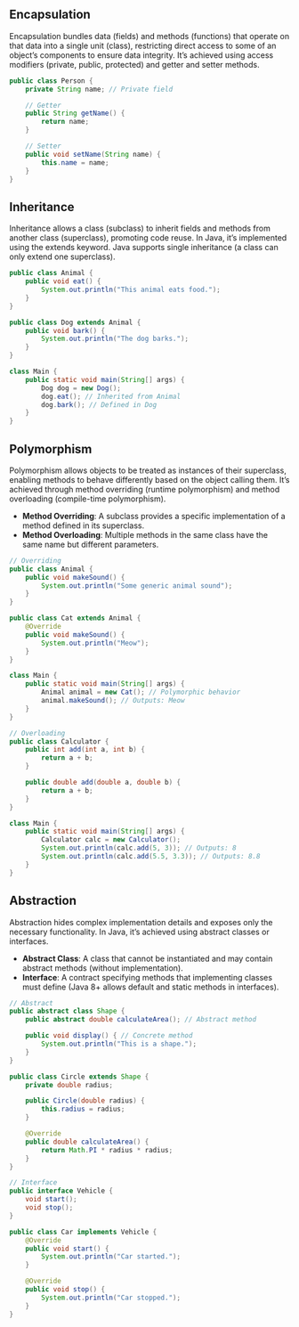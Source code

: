 ## Encapsulation
Encapsulation bundles data (fields) and methods (functions) that operate on that data into a single unit (class), restricting direct access to some of an object’s components to ensure data integrity. It’s achieved using access modifiers (private, public, protected) and getter and setter methods.

```java
public class Person {
    private String name; // Private field

    // Getter
    public String getName() {
        return name;
    }

    // Setter
    public void setName(String name) {
        this.name = name;
    }
}
```

## Inheritance
Inheritance allows a class (subclass) to inherit fields and methods from another class (superclass), promoting code reuse. In Java, it’s implemented using the extends keyword. Java supports single inheritance (a class can only extend one superclass).

```java
public class Animal {
    public void eat() {
        System.out.println("This animal eats food.");
    }
}

public class Dog extends Animal {
    public void bark() {
        System.out.println("The dog barks.");
    }
}

class Main {
    public static void main(String[] args) {
        Dog dog = new Dog();
        dog.eat(); // Inherited from Animal
        dog.bark(); // Defined in Dog
    }
}
```

## Polymorphism
Polymorphism allows objects to be treated as instances of their superclass, enabling methods to behave differently based on the object calling them. It’s achieved through method overriding (runtime polymorphism) and method overloading (compile-time polymorphism).
- **Method Overriding**: A subclass provides a specific implementation of a method defined in its superclass.
- **Method Overloading**: Multiple methods in the same class have the same name but different parameters.

```java
// Overriding
public class Animal {
    public void makeSound() {
        System.out.println("Some generic animal sound");
    }
}

public class Cat extends Animal {
    @Override
    public void makeSound() {
        System.out.println("Meow");
    }
}

class Main {
    public static void main(String[] args) {
        Animal animal = new Cat(); // Polymorphic behavior
        animal.makeSound(); // Outputs: Meow
    }
}
```

```java
// Overloading
public class Calculator {
    public int add(int a, int b) {
        return a + b;
    }

    public double add(double a, double b) {
        return a + b;
    }
}

class Main {
    public static void main(String[] args) {
        Calculator calc = new Calculator();
        System.out.println(calc.add(5, 3)); // Outputs: 8
        System.out.println(calc.add(5.5, 3.3)); // Outputs: 8.8
    }
}
```

## Abstraction
Abstraction hides complex implementation details and exposes only the necessary functionality. In Java, it’s achieved using abstract classes or interfaces.
- **Abstract Class**: A class that cannot be instantiated and may contain abstract methods (without implementation).
- **Interface**: A contract specifying methods that implementing classes must define (Java 8+ allows default and static methods in interfaces).

```java
// Abstract
public abstract class Shape {
    public abstract double calculateArea(); // Abstract method

    public void display() { // Concrete method
        System.out.println("This is a shape.");
    }
}

public class Circle extends Shape {
    private double radius;

    public Circle(double radius) {
        this.radius = radius;
    }

    @Override
    public double calculateArea() {
        return Math.PI * radius * radius;
    }
}
```

```java
// Interface
public interface Vehicle {
    void start();
    void stop();
}

public class Car implements Vehicle {
    @Override
    public void start() {
        System.out.println("Car started.");
    }

    @Override
    public void stop() {
        System.out.println("Car stopped.");
    }
}
```